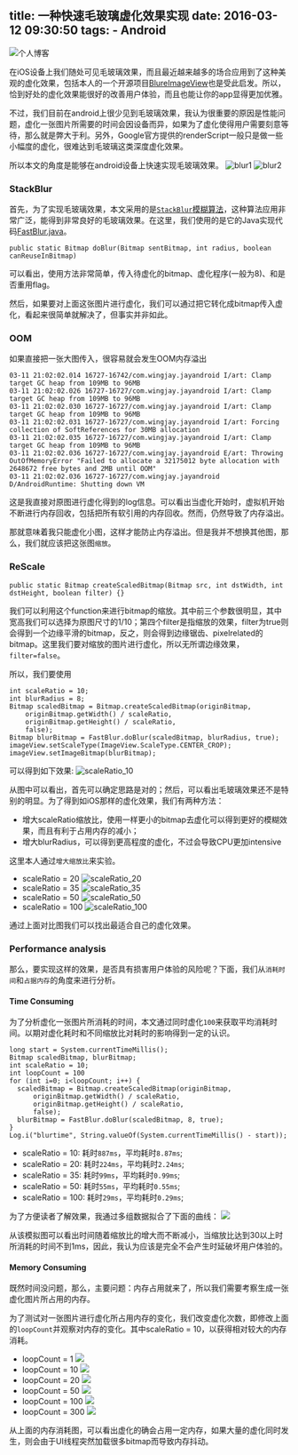 title: 一种快速毛玻璃虚化效果实现
date: 2016-03-12 09:30:50
tags:
	- Android
---
![个人博客](/post/一种快速毛玻璃虚化效果实现/iosblur.jpg)

在iOS设备上我们随处可见毛玻璃效果，而且最近越来越多的场合应用到了这种美观的虚化效果，包括本人的一个开源项目[BlureImageView](https://github.com/wingjay/BlurImageView)也是受此启发。所以，恰到好处的虚化效果能很好的改善用户体验，而且也能让你的app显得更加优雅。

不过，我们目前在android上很少见到毛玻璃效果，我认为很重要的原因是性能问题，虚化一张图片所需要的时间会因设备而异，如果为了虚化使得用户需要刻意等待，那么就是弊大于利。另外，Google官方提供的renderScript一般只是做一些小幅度的虚化，很难达到毛玻璃这类深度虚化效果。

所以本文的角度是能够在android设备上快速实现毛玻璃效果。
![blur1](/post/一种快速毛玻璃虚化效果实现/androidblur_1.png)
![blur2](/post/一种快速毛玻璃虚化效果实现/androidblur_2.png)

### StackBlur
首先，为了实现毛玻璃效果，本文采用的是[`StackBlur`模糊算法](http://www.quasimondo.com/StackBlurForCanvas/StackBlurDemo.html)，这种算法应用非常广泛，能得到非常良好的毛玻璃效果。在这里，我们使用的是它的Java实现代码[FastBlur.java](https://github.com/wingjay/BlurImageView/blob/master/blurimageviewlib/src/main/java/com/wingjay/blurimageviewlib/FastBlurUtil.java)。

	public static Bitmap doBlur(Bitmap sentBitmap, int radius, boolean canReuseInBitmap)
可以看出，使用方法非常简单，传入待虚化的bitmap、虚化程序(一般为8)、和是否重用flag。

然后，如果要对上面这张图片进行虚化，我们可以通过把它转化成bitmap传入虚化，看起来很简单就解决了，但事实并非如此。

### OOM
如果直接把一张大图传入，很容易就会发生OOM内存溢出

	03-11 21:02:02.014 16727-16742/com.wingjay.jayandroid I/art: Clamp target GC heap from 109MB to 96MB
	03-11 21:02:02.026 16727-16727/com.wingjay.jayandroid I/art: Clamp target GC heap from 109MB to 96MB
	03-11 21:02:02.030 16727-16727/com.wingjay.jayandroid I/art: Clamp target GC heap from 109MB to 96MB
	03-11 21:02:02.031 16727-16727/com.wingjay.jayandroid I/art: Forcing collection of SoftReferences for 30MB allocation
	03-11 21:02:02.035 16727-16727/com.wingjay.jayandroid I/art: Clamp target GC heap from 109MB to 96MB
	03-11 21:02:02.036 16727-16727/com.wingjay.jayandroid E/art: Throwing OutOfMemoryError "Failed to allocate a 32175012 byte allocation with 2648672 free bytes and 2MB until OOM"
	03-11 21:02:02.036 16727-16727/com.wingjay.jayandroid D/AndroidRuntime: Shutting down VM
这是我直接对原图进行虚化得到的log信息。可以看出当虚化开始时，虚拟机开始不断进行内存回收，包括把所有软引用的内存回收。然而，仍然导致了内存溢出。

那就意味着我只能虚化小图，这样才能防止内存溢出。但是我并不想换其他图，那么，我们就应该把这张图`缩放`。

### ReScale

	public static Bitmap createScaledBitmap(Bitmap src, int dstWidth, int dstHeight, boolean filter) {}
我们可以利用这个function来进行bitmap的缩放。其中前三个参数很明显，其中宽高我们可以选择为原图尺寸的1/10；第四个filter是指缩放的效果，filter为true则会得到一个边缘平滑的bitmap，反之，则会得到边缘锯齿、pixelrelated的bitmap。这里我们要对缩放的图片进行虚化，所以无所谓边缘效果，`filter=false`。

所以，我们要使用

	int scaleRatio = 10;
	int blurRadius = 8;
	Bitmap scaledBitmap = Bitmap.createScaledBitmap(originBitmap,
        originBitmap.getWidth() / scaleRatio,
        originBitmap.getHeight() / scaleRatio,
        false);
	Bitmap blurBitmap = FastBlur.doBlur(scaledBitmap, blurRadius, true);
    imageView.setScaleType(ImageView.ScaleType.CENTER_CROP);
    imageView.setImageBitmap(blurBitmap);
可以得到如下效果:
![scaleRatio_10](/post/一种快速毛玻璃虚化效果实现/fastblur_10.png)

从图中可以看出，首先可以确定思路是对的；然后，可以看出毛玻璃效果还不是特别的明显。为了得到如iOS那样的虚化效果，我们有两种方法：

- 增大scaleRatio缩放比，使用一样更小的bitmap去虚化可以得到更好的模糊效果，而且有利于占用内存的减小；
- 增大blurRadius，可以得到更高程度的虚化，不过会导致CPU更加intensive

这里本人通过`增大缩放比`来实验。

- scaleRatio = 20
![scaleRatio_20](/post/一种快速毛玻璃虚化效果实现/fastblur_20.png)
- scaleRatio = 35
![scaleRatio_35](/post/一种快速毛玻璃虚化效果实现/fastblur_35.png)
- scaleRatio = 50
![scaleRatio_50](/post/一种快速毛玻璃虚化效果实现/fastblur_50.png)
- scaleRatio = 100
![scaleRatio_100](/post/一种快速毛玻璃虚化效果实现/fastblur_100.png)

通过上面对比图我们可以找出最适合自己的虚化效果。

### Performance analysis
那么，要实现这样的效果，是否具有损害用户体验的风险呢？下面，我们从`消耗时间`和`占据内存`的角度来进行分析。

#### Time Consuming
为了分析虚化一张图片所消耗的时间，本文通过同时虚化`100`来获取平均消耗时间。以期对虚化耗时和不同缩放比对耗时的影响得到一定的认识。

	long start = System.currentTimeMillis();
    Bitmap scaledBitmap, blurBitmap;
    int scaleRatio = 10;
    int loopCount = 100
    for (int i=0; i<loopCount; i++) {
      scaledBitmap = Bitmap.createScaledBitmap(originBitmap,
          originBitmap.getWidth() / scaleRatio,
          originBitmap.getHeight() / scaleRatio,
          false);
      blurBitmap = FastBlur.doBlur(scaledBitmap, 8, true);
    }
    Log.i("blurtime", String.valueOf(System.currentTimeMillis() - start));

- scaleRatio = 10: 耗时`887ms`，平均耗时`8.87ms`;
- scaleRatio = 20: 耗时`224ms`，平均耗时`2.24ms`;
- scaleRatio = 35: 耗时`99ms`，平均耗时`0.99ms`;
- scaleRatio = 50: 耗时`55ms`，平均耗时`0.55ms`;
- scaleRatio = 100: 耗时`29ms`，平均耗时`0.29ms`;

为了方便读者了解效果，我通过多组数据拟合了下面的曲线：
![](/post/一种快速毛玻璃虚化效果实现/timeconsume_statisic.png)

从该模拟图可以看出时间随着缩放比的增大而不断减小，当缩放比达到30以上时所消耗的时间不到1ms，因此，我认为应该是完全不会产生时延破坏用户体验的。

#### Memory Consuming
既然时间没问题，那么，主要问题：内存占用就来了，所以我们需要考察生成一张虚化图片所占用的内存。

为了测试对一张图片进行虚化所占用内存的变化，我们改变虚化次数，即修改上面的`loopCount`并观察对内存的变化。其中scaleRatio = 10，以获得相对较大的内存消耗。

- loopCount = 1
![](/post/一种快速毛玻璃虚化效果实现/memory_1.png)
- loopCount = 10
![](/post/一种快速毛玻璃虚化效果实现/memory_10.png)
- loopCount = 20
![](/post/一种快速毛玻璃虚化效果实现/memory_20.png)
- loopCount = 50
![](/post/一种快速毛玻璃虚化效果实现/memory_50.png)
- loopCount = 100
![](/post/一种快速毛玻璃虚化效果实现/memory_100.png)
- loopCount = 300
![](/post/一种快速毛玻璃虚化效果实现/memory_300.png)

从上面的内存消耗图，可以看出虚化的确会占用一定内存，如果大量的虚化同时发生，则会由于UI线程突然加载很多bitmap而导致内存抖动。

